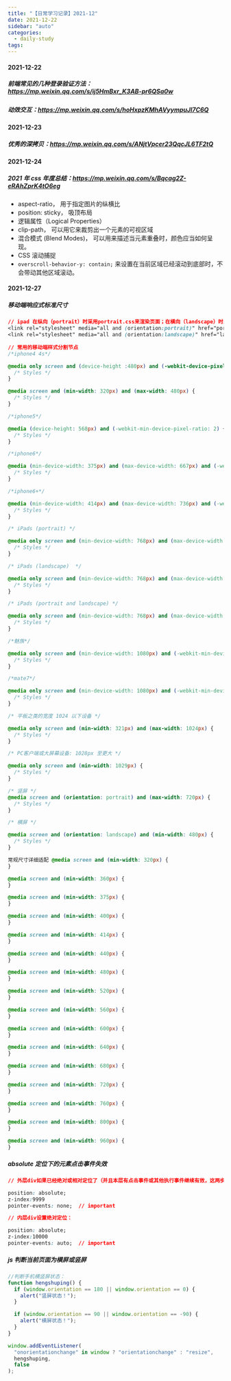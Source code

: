 ```yaml
---
title: "【日常学习记录】2021-12"
date: 2021-12-22
sidebar: "auto"
categories:
  - daily-study
tags:
---
```


<!--  more -->

#### 2021-12-22

##### 前端常见的几种登录验证方法：https://mp.weixin.qq.com/s/ij5HmBxr_K3AB-pr6QSa0w

##### 动效交互：https://mp.weixin.qq.com/s/hoHxpzKMhAVyympuJl7C6Q

#### 2021-12-23

##### 优秀的深拷贝：https://mp.weixin.qq.com/s/ANjtVpcer23QqcJL6TF2tQ

#### 2021-12-24

##### 2021 年 css 年度总结：https://mp.weixin.qq.com/s/Bqcag2Z-eRAhZprK4tO6eg

- aspect-ratio， 用于指定图片的纵横比
- position: sticky， 吸顶布局
- 逻辑属性（Logical Properties）
- clip-path， 可以用它来裁剪出一个元素的可视区域
- 混合模式 (Blend Modes)， 可以用来描述当元素重叠时，颜色应当如何呈现。
- CSS 滚动捕捉
- `overscroll-behavior-y: contain;` 来设置在当前区域已经滚动到底部时，不会带动其他区域滚动。

#### 2021-12-27

##### 移动端响应式标准尺寸

```css
// ipad 在纵向（portrait）时采用portrait.css来渲染页面；在横向（landscape）时采用landscape.css来渲染页面。
<link rel="stylesheet" media="all and (orientation:portrait)" href="portrait.css" type="text/css" /> 
<link rel="stylesheet" media="all and (orientation:landscape)" href="landscape.css"  type="text/css" />
  
// 常用的移动端样式分割节点
/*iphone4 4s*/

@media only screen and (device-height :480px) and (-webkit-device-pixel-ratio:2) {
  /* Styles */
}

@media screen and (min-width: 320px) and (max-width: 480px) {
  /* Styles */
}

/*iphone5*/

@media (device-height: 568px) and (-webkit-min-device-pixel-ratio: 2) {
  /* Styles */
}

/*iphone6*/

@media (min-device-width: 375px) and (max-device-width: 667px) and (-webkit-min-device-pixel-ratio: 2) {
  /* Styles */
}

/*iphone6+*/

@media (min-device-width: 414px) and (max-device-width: 736px) and (-webkit-min-device-pixel-ratio: 3) {
  /* Styles */
}

/* iPads (portrait) */

@media only screen and (min-device-width: 768px) and (max-device-width: 1024px) and (orientation: portrait) {
  /* Styles */
}

/* iPads (landscape)  */

@media only screen and (min-device-width: 768px) and (max-device-width: 1024px) and (orientation: landscape) {
  /* Styles */
}

/* iPads (portrait and landscape) */

@media only screen and (min-device-width: 768px) and (max-device-width: 1024px) {
  /* Styles */
}

/*魅族*/

@media only screen and (min-device-width: 1080px) and (-webkit-min-device-pixel-ratio: 2.5) {
  /* Styles */
}

/*mate7*/

@media only screen and (min-device-width: 1080px) and (-webkit-min-device-pixel-ratio: 3) {
  /* Styles */
}

/* 平板之类的宽度 1024 以下设备 */

@media only screen and (min-width: 321px) and (max-width: 1024px) {
  /* Styles */
}

/* PC客户端或大屏幕设备: 1028px 至更大 */

@media only screen and (min-width: 1029px) {
  /* Styles */
}

/* 竖屏 */
@media screen and (orientation: portrait) and (max-width: 720px) {
  /* Styles */
}

/* 横屏 */

@media screen and (orientation: landscape) and (min-width: 480px) {
  /* Styles */
}

常规尺寸详细适配 @media screen and (min-width: 320px) {
}

@media screen and (min-width: 360px) {
}

@media screen and (min-width: 375px) {
}

@media screen and (min-width: 400px) {
}

@media screen and (min-width: 414px) {
}

@media screen and (min-width: 440px) {
}

@media screen and (min-width: 480px) {
}

@media screen and (min-width: 520px) {
}

@media screen and (min-width: 560px) {
}

@media screen and (min-width: 600px) {
}

@media screen and (min-width: 640px) {
}

@media screen and (min-width: 680px) {
}

@media screen and (min-width: 720px) {
}

@media screen and (min-width: 760px) {
}

@media screen and (min-width: 800px) {
}

@media screen and (min-width: 960px) {
}
```

##### absolute 定位下的元素点击事件失效

```css
// 外层div如果已经绝对或相对定位了（并且本层有点击事件或其他执行事件继续有效，这两步执行后，外层的父元素上的事件会正常执行，同时下层元素也可点击）：

position: absolute;
z-index:9999
pointer-events: none;  // important

// 内层div设置绝对定位：

position: absolute;
z-index:10000
pointer-events: auto;  // important
```

##### js 判断当前页面为横屏或竖屏

```js
//判断手机横竖屏状态：
function hengshuping() {
  if (window.orientation == 180 || window.orientation == 0) {
    alert("竖屏状态！");
  }

  if (window.orientation == 90 || window.orientation == -90) {
    alert("横屏状态！");
  }
}

window.addEventListener(
  "onorientationchange" in window ? "orientationchange" : "resize",
  hengshuping,
  false
);
```
